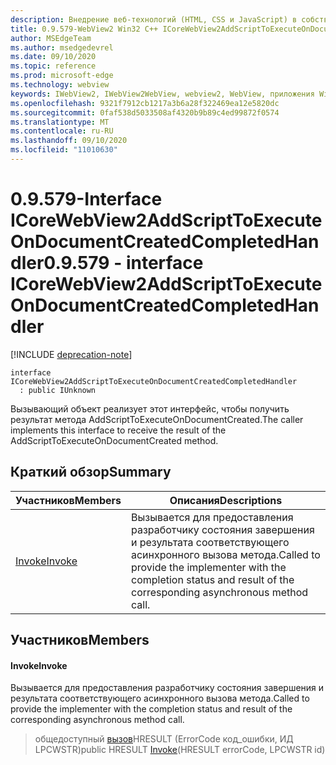 ```yaml
---
description: Внедрение веб-технологий (HTML, CSS и JavaScript) в собственные приложения с помощью элемента управления Microsoft Edge WebView2
title: 0.9.579-WebView2 Win32 C++ ICoreWebView2AddScriptToExecuteOnDocumentCreatedCompletedHandler
author: MSEdgeTeam
ms.author: msedgedevrel
ms.date: 09/10/2020
ms.topic: reference
ms.prod: microsoft-edge
ms.technology: webview
keywords: IWebView2, IWebView2WebView, webview2, WebView, приложения Win32, Win32, EDGE, ICoreWebView2, ICoreWebView2Controller, управление браузером, EDGE HTML, ICoreWebView2AddScriptToExecuteOnDocumentCreatedCompletedHandler
ms.openlocfilehash: 9321f7912cb1217a3b6a28f322469ea12e5820dc
ms.sourcegitcommit: 0faf538d5033508af4320b9b89c4ed99872f0574
ms.translationtype: MT
ms.contentlocale: ru-RU
ms.lasthandoff: 09/10/2020
ms.locfileid: "11010630"
---
```

# <span data-ttu-id="43c24-104">0.9.579-Interface ICoreWebView2AddScriptToExecuteOnDocumentCreatedCompletedHandler</span><span class="sxs-lookup"><span data-stu-id="43c24-104">0.9.579 - interface ICoreWebView2AddScriptToExecuteOnDocumentCreatedCompletedHandler</span></span> 

[!INCLUDE [deprecation-note](../../includes/deprecation-note.md)]

```
interface ICoreWebView2AddScriptToExecuteOnDocumentCreatedCompletedHandler
  : public IUnknown
```

<span data-ttu-id="43c24-105">Вызывающий объект реализует этот интерфейс, чтобы получить результат метода AddScriptToExecuteOnDocumentCreated.</span><span class="sxs-lookup"><span data-stu-id="43c24-105">The caller implements this interface to receive the result of the AddScriptToExecuteOnDocumentCreated method.</span></span>

## <span data-ttu-id="43c24-106">Краткий обзор</span><span class="sxs-lookup"><span data-stu-id="43c24-106">Summary</span></span>

 <span data-ttu-id="43c24-107">Участников</span><span class="sxs-lookup"><span data-stu-id="43c24-107">Members</span></span>                        | <span data-ttu-id="43c24-108">Описания</span><span class="sxs-lookup"><span data-stu-id="43c24-108">Descriptions</span></span>
--------------------------------|---------------------------------------------
[<span data-ttu-id="43c24-109">Invoke</span><span class="sxs-lookup"><span data-stu-id="43c24-109">Invoke</span></span>](#invoke) | <span data-ttu-id="43c24-110">Вызывается для предоставления разработчику состояния завершения и результата соответствующего асинхронного вызова метода.</span><span class="sxs-lookup"><span data-stu-id="43c24-110">Called to provide the implementer with the completion status and result of the corresponding asynchronous method call.</span></span>

## <span data-ttu-id="43c24-111">Участников</span><span class="sxs-lookup"><span data-stu-id="43c24-111">Members</span></span>

#### <span data-ttu-id="43c24-112">Invoke</span><span class="sxs-lookup"><span data-stu-id="43c24-112">Invoke</span></span> 

<span data-ttu-id="43c24-113">Вызывается для предоставления разработчику состояния завершения и результата соответствующего асинхронного вызова метода.</span><span class="sxs-lookup"><span data-stu-id="43c24-113">Called to provide the implementer with the completion status and result of the corresponding asynchronous method call.</span></span>

> <span data-ttu-id="43c24-114">общедоступный [вызов](#invoke)HRESULT (ErrorCode код_ошибки, ИД LPCWSTR)</span><span class="sxs-lookup"><span data-stu-id="43c24-114">public HRESULT [Invoke](#invoke)(HRESULT errorCode, LPCWSTR id)</span></span>

